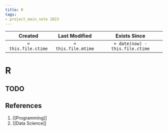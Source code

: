 ```yaml
---
title: R
tags:
- project_main_note 2023
---
```

|     Created      |  Last Modified   |       Exists Since        |
|:----------------:|:----------------:|:----------------:|
| `= this.file.ctime` | `= this.file.mtime` | `= date(now) - this.file.ctime`|

# R

## TODO

## References
1. [[Programming]]
2. [[Data Science]]
